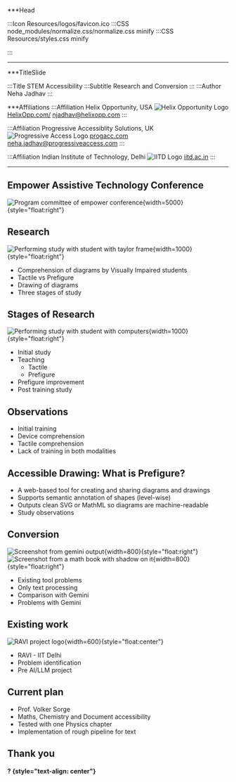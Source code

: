 ***Head

:::Icon Resources/logos/favicon.ico
:::CSS node_modules/normalize.css/normalize.css minify
:::CSS Resources/styles.css minify

:::

***

***TitleSlide

:::Title STEM Accessibility
:::Subtitle Research and Conversion
:::
:::Author  Neha Jadhav
:::

***Affiliations
:::Affiliation
Helix Opportunity, USA
![Helix Opportunity Logo](Resources/logos/Helix-logo-small.jpg)
[HelixOpp.com/](https://helixopp.com/)
[njadhav@helixopp.com](mailto:v.sorge@bham.ac.uk)
:::

:::Affiliation
Progressive Accessiblity Solutions, UK
![Progressive Access Logo](Resources/logos/logo2-small.png)
[progacc.com](https://progressiveaccess.com)
[neha.jadhav@progressiveaccess.com](mailto:neha.jadhav@progressiveaccess.com)
:::

:::Affiliation
Indian Institute of Technology, Delhi
![IITD Logo](Resources/logos/iitd-logo-small.png)
[iitd.ac.in](https://iitd.ac.in)
:::

*******************

## Empower Assistive Technology Conference

![Program committee of empower conference](Resources/images/Empower.png){width=5000}{style="float:right"}

## Research

![Performing study with student with taylor frame](Resources/images/Study1.jpeg){width=1000}{style="float:right"}
* Comprehension of diagrams by Visually Impaired students
* Tactile vs Prefigure
* Drawing of diagrams
* Three stages of study

## Stages of Research

![Performing study with student with computers](Resources/images/Study2.jpeg){width=1000}{style="float:right"}
* Initial study
* Teaching
  * Tactile
  * Prefigure
* Prefigure improvement
* Post training study

## Observations

* Initial training
* Device comprehension
* Tactile comprehension
* Lack of training in both modalities


## Accessible Drawing: What is Prefigure?

* A web-based tool for creating and sharing diagrams and drawings
* Supports semantic annotation of shapes (level-wise)
* Outputs clean SVG or MathML so diagrams are machine-readable
* Study observations


## Conversion
![Screenshot from gemini output](Resources/images/Output.png){width=800}{style="float:right"}
![Screenshot from a math book with shadow on it](Resources/images/Input.jpg){width=800}{style="float:right"}

* Existing tool problems
* Only text processing
* Comparison with Gemini
* Problems with Gemini

## Existing work

![RAVI project logo](Resources/logos/ravi.jpg){width=600}{style="float:center"}
* RAVI - IIT Delhi
* Problem identification
* Pre AI/LLM project

## Current plan

* Prof. Volker Sorge
* Maths, Chemistry and Document accessibility
* Tested with one Physics chapter
* Implementation of rough pipeline for text 


## Thank you
#### ? {style="text-align: center"}
